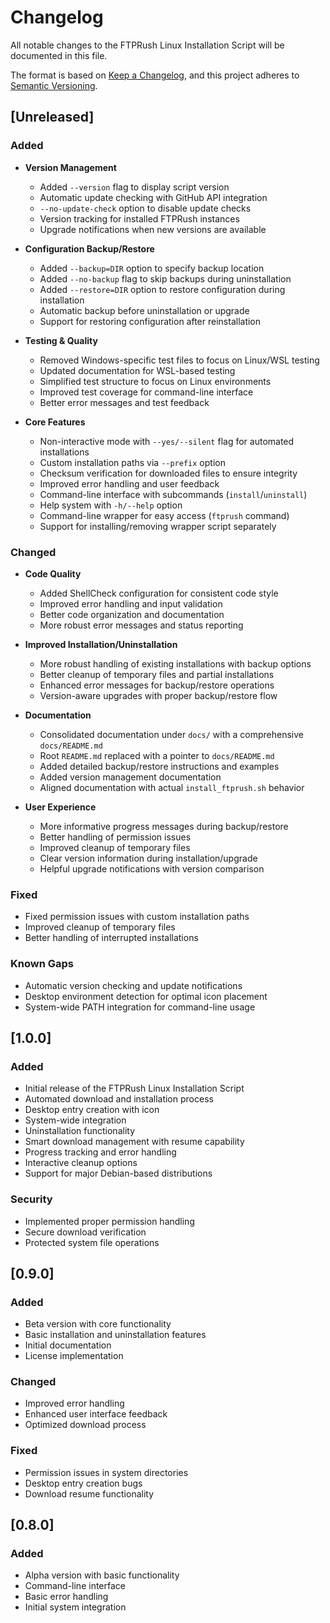 # Changelog
All notable changes to the FTPRush Linux Installation Script will be documented in this file.

The format is based on [Keep a Changelog](https://keepachangelog.com/en/1.0.0/),
and this project adheres to [Semantic Versioning](https://semver.org/spec/v2.0.0.html).

## [Unreleased]
### Added
- **Version Management**
  - Added `--version` flag to display script version
  - Automatic update checking with GitHub API integration
  - `--no-update-check` option to disable update checks
  - Version tracking for installed FTPRush instances
  - Upgrade notifications when new versions are available

- **Configuration Backup/Restore**
  - Added `--backup=DIR` option to specify backup location
  - Added `--no-backup` flag to skip backups during uninstallation
  - Added `--restore=DIR` option to restore configuration during installation
  - Automatic backup before uninstallation or upgrade
  - Support for restoring configuration after reinstallation

- **Testing & Quality**
  - Removed Windows-specific test files to focus on Linux/WSL testing
  - Updated documentation for WSL-based testing
  - Simplified test structure to focus on Linux environments
  - Improved test coverage for command-line interface
  - Better error messages and test feedback

- **Core Features**
  - Non-interactive mode with `--yes/--silent` flag for automated installations
  - Custom installation paths via `--prefix` option
  - Checksum verification for downloaded files to ensure integrity
  - Improved error handling and user feedback
  - Command-line interface with subcommands (`install`/`uninstall`)
  - Help system with `-h/--help` option
  - Command-line wrapper for easy access (`ftprush` command)
  - Support for installing/removing wrapper script separately

### Changed
- **Code Quality**
  - Added ShellCheck configuration for consistent code style
  - Improved error handling and input validation
  - Better code organization and documentation
  - More robust error messages and status reporting

- **Improved Installation/Uninstallation**
  - More robust handling of existing installations with backup options
  - Better cleanup of temporary files and partial installations
  - Enhanced error messages for backup/restore operations
  - Version-aware upgrades with proper backup/restore flow

- **Documentation**
  - Consolidated documentation under `docs/` with a comprehensive `docs/README.md`
  - Root `README.md` replaced with a pointer to `docs/README.md`
  - Added detailed backup/restore instructions and examples
  - Added version management documentation
  - Aligned documentation with actual `install_ftprush.sh` behavior

- **User Experience**
  - More informative progress messages during backup/restore
  - Better handling of permission issues
  - Improved cleanup of temporary files
  - Clear version information during installation/upgrade
  - Helpful upgrade notifications with version comparison

### Fixed
- Fixed permission issues with custom installation paths
- Improved cleanup of temporary files
- Better handling of interrupted installations

### Known Gaps
- Automatic version checking and update notifications
- Desktop environment detection for optimal icon placement
- System-wide PATH integration for command-line usage

## [1.0.0]
### Added
- Initial release of the FTPRush Linux Installation Script
- Automated download and installation process
- Desktop entry creation with icon
- System-wide integration
- Uninstallation functionality
- Smart download management with resume capability
- Progress tracking and error handling
- Interactive cleanup options
- Support for major Debian-based distributions

### Security
- Implemented proper permission handling
- Secure download verification
- Protected system file operations

## [0.9.0]
### Added
- Beta version with core functionality
- Basic installation and uninstallation features
- Initial documentation
- License implementation

### Changed
- Improved error handling
- Enhanced user interface feedback
- Optimized download process

### Fixed
- Permission issues in system directories
- Desktop entry creation bugs
- Download resume functionality

## [0.8.0]
### Added
- Alpha version with basic functionality
- Command-line interface
- Basic error handling
- Initial system integration
